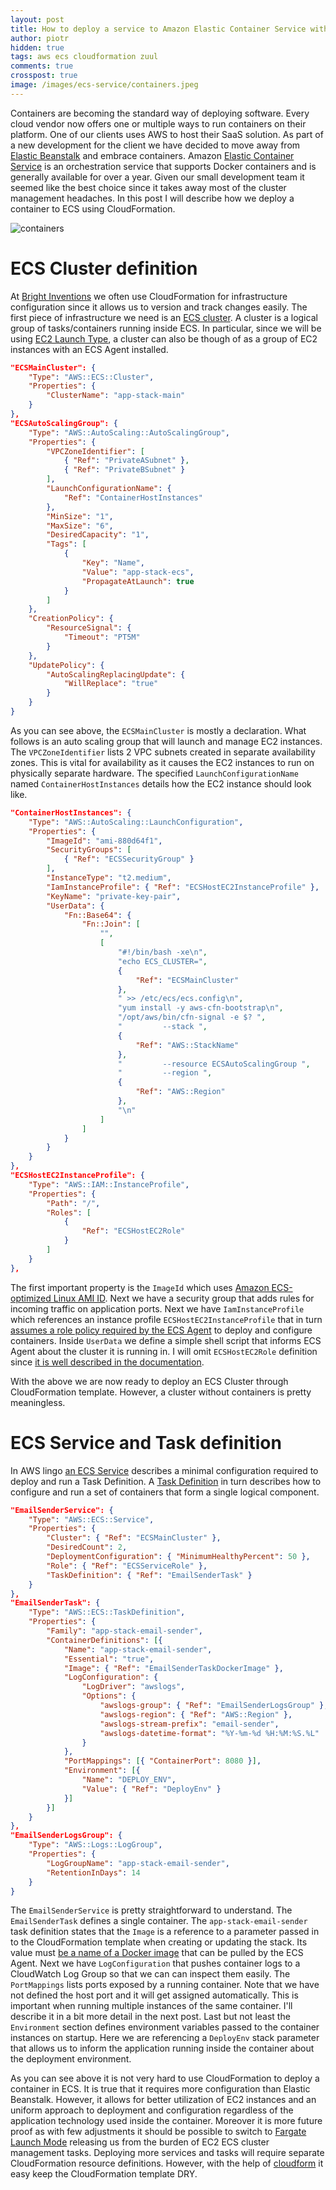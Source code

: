 ```yaml
---
layout: post
title: How to deploy a service to Amazon Elastic Container Service with CloudFormation?
author: piotr
hidden: true
tags: aws ecs cloudformation zuul 
comments: true
crosspost: true
image: /images/ecs-service/containers.jpeg
---
```


Containers are becoming the standard way of deploying software. Every cloud vendor now offers one or multiple ways to run containers on their platform. One of our clients uses AWS to host their SaaS solution. As part of a new development for the client we have decided to move away from [Elastic Beanstalk](https://docs.aws.amazon.com/elasticbeanstalk/latest/dg/Welcome.html) and embrace containers. Amazon [Elastic Container Service](https://aws.amazon.com/ecs/) is an orchestration service that supports Docker containers and is generally available for over a year. Given our small development team it seemed like the best choice since it takes away most of the cluster management headaches. In this post I will describe how we deploy a container to ECS using CloudFormation.

![containers](/images/ecs-service/containers.jpeg)

# ECS Cluster definition

At [Bright Inventions](https://brightinventions.pl/) we often use CloudFormation for infrastructure configuration since it allows us to version and track changes easily. The first piece of infrastructure we need is an [ECS cluster](https://docs.aws.amazon.com/AmazonECS/latest/developerguide/ECS_clusters.html). A cluster is a logical group of tasks/containers running inside ECS. In particular, since we will be using [EC2 Launch Type](https://docs.aws.amazon.com/AmazonECS/latest/developerguide/launch_types.html), a cluster can also be though of as a group of EC2 instances with an ECS Agent installed.


```json
"ECSMainCluster": {
    "Type": "AWS::ECS::Cluster",
    "Properties": {
        "ClusterName": "app-stack-main"
    }
},
"ECSAutoScalingGroup": {
    "Type": "AWS::AutoScaling::AutoScalingGroup",
    "Properties": {
        "VPCZoneIdentifier": [
            { "Ref": "PrivateASubnet" },
            { "Ref": "PrivateBSubnet" }
        ],
        "LaunchConfigurationName": {
            "Ref": "ContainerHostInstances"
        },
        "MinSize": "1",
        "MaxSize": "6",
        "DesiredCapacity": "1",
        "Tags": [
            {
                "Key": "Name",
                "Value": "app-stack-ecs",
                "PropagateAtLaunch": true
            }
        ]
    },
    "CreationPolicy": {
        "ResourceSignal": {
            "Timeout": "PT5M"
        }
    },
    "UpdatePolicy": {
        "AutoScalingReplacingUpdate": {
            "WillReplace": "true"
        }
    }
}
```

As you can see above, the `ECSMainCluster` is mostly a declaration. What follows is an auto scaling group that will launch and manage EC2 instances. The `VPCZoneIdentifier` lists 2 VPC subnets created in separate availability zones. This is vital for availability as it causes the EC2 instances to run on physically separate hardware. The specified `LaunchConfigurationName` named `ContainerHostInstances` details how the EC2 instance should look like.

```json
"ContainerHostInstances": {
    "Type": "AWS::AutoScaling::LaunchConfiguration",
    "Properties": {
        "ImageId": "ami-880d64f1",
        "SecurityGroups": [
            { "Ref": "ECSSecurityGroup" }
        ],
        "InstanceType": "t2.medium",
        "IamInstanceProfile": { "Ref": "ECSHostEC2InstanceProfile" },
        "KeyName": "private-key-pair",
        "UserData": {
            "Fn::Base64": {
                "Fn::Join": [
                    "",
                    [
                        "#!/bin/bash -xe\n",
                        "echo ECS_CLUSTER=",
                        {
                            "Ref": "ECSMainCluster"
                        },
                        " >> /etc/ecs/ecs.config\n",
                        "yum install -y aws-cfn-bootstrap\n",
                        "/opt/aws/bin/cfn-signal -e $? ",
                        "         --stack ",
                        {
                            "Ref": "AWS::StackName"
                        },
                        "         --resource ECSAutoScalingGroup ",
                        "         --region ",
                        {
                            "Ref": "AWS::Region"
                        },
                        "\n"
                    ]
                ]
            }
        }
    }
},
"ECSHostEC2InstanceProfile": {
    "Type": "AWS::IAM::InstanceProfile",
    "Properties": {
        "Path": "/",
        "Roles": [
            {
                "Ref": "ECSHostEC2Role"
            }
        ]
    }
},
```

The first important property is the `ImageId` which uses [Amazon ECS-optimized Linux AMI ID](https://docs.aws.amazon.com/AmazonECS/latest/developerguide/ecs-optimized_AMI.html). Next we have a security group that adds rules for incoming traffic on application ports. Next we have `IamInstanceProfile` which references an instance profile `ECSHostEC2InstanceProfile` that in turn [assumes a role policy required by the ECS Agent](https://docs.aws.amazon.com/AmazonECS/latest/developerguide/instance_IAM_role.html) to deploy and configure containers.
Inside `UserData` we define a simple shell script that informs ECS Agent about the cluster it is running in. I will omit `ECSHostEC2Role` definition since [it is well described in the documentation](https://docs.aws.amazon.com/AmazonECS/latest/developerguide/instance_IAM_role.html).

With the above we are now ready to deploy an ECS Cluster through CloudFormation template. However, a cluster without containers is pretty meaningless. 

# ECS Service and Task definition

In AWS lingo [an ECS Service](https://docs.aws.amazon.com/AmazonECS/latest/developerguide/ecs_services.html) describes a minimal configuration required to deploy and run a Task Definition. A [Task Definition](https://docs.aws.amazon.com/AmazonECS/latest/developerguide/task_definitions.html) in turn describes how to configure and run a set of containers that form a single logical component.

```json
"EmailSenderService": {
    "Type": "AWS::ECS::Service",
    "Properties": {
        "Cluster": { "Ref": "ECSMainCluster" },
        "DesiredCount": 2,
        "DeploymentConfiguration": { "MinimumHealthyPercent": 50 },
        "Role": { "Ref": "ECSServiceRole" },
        "TaskDefinition": { "Ref": "EmailSenderTask" }
    }
},
"EmailSenderTask": {
    "Type": "AWS::ECS::TaskDefinition",
    "Properties": {
        "Family": "app-stack-email-sender",
        "ContainerDefinitions": [{
            "Name": "app-stack-email-sender",
            "Essential": "true",
            "Image": { "Ref": "EmailSenderTaskDockerImage" },
            "LogConfiguration": {
                "LogDriver": "awslogs",
                "Options": {
                    "awslogs-group": { "Ref": "EmailSenderLogsGroup" },
                    "awslogs-region": { "Ref": "AWS::Region" },
                    "awslogs-stream-prefix": "email-sender",
                    "awslogs-datetime-format": "%Y-%m-%d %H:%M:%S.%L"
                }
            },
            "PortMappings": [{ "ContainerPort": 8080 }],
            "Environment": [{
                "Name": "DEPLOY_ENV",
                "Value": { "Ref": "DeployEnv" }
            }]
        }]
    }
},
"EmailSenderLogsGroup": {
    "Type": "AWS::Logs::LogGroup",
    "Properties": {
        "LogGroupName": "app-stack-email-sender",
        "RetentionInDays": 14
    }
}
```

The `EmailSenderService` is pretty straightforward to understand. The `EmailSenderTask` defines a single container. The `app-stack-email-sender` task definition states that the `Image` is a reference to a parameter passed in to the CloudFormation template when creating or updating the stack. Its value must [be a name of a Docker image](https://docs.docker.com/engine/reference/commandline/pull/#pull-from-a-different-registry) that can be pulled by the ECS Agent. Next we have `LogConfiguration` that pushes container logs to a CloudWatch Log Group so that we can can inspect them easily. The `PortMappings` lists ports exposed by a running container. Note that we have not defined the host port and it will get assigned automatically. This is important when running multiple instances of the same container. I'll describe it in a bit more detail in the next post. Last but not least the `Environment` section defines environment variables passed to the container instances on startup. Here we are referencing a `DeployEnv` stack parameter that allows us to inform the application running inside the container about the deployment environment.

As you can see above it is not very hard to use CloudFormation to deploy a container in ECS. It is true that it requires more configuration than Elastic Beanstalk. However, it allows for better utilization of EC2 instances and an uniform approach to deployment and configuration regardless of the application technology used inside the container. Moreover it is more future proof as with few adjustments it should be possible to switch to [Fargate Launch Mode](https://docs.aws.amazon.com/AmazonECS/latest/developerguide/launch_types.html) releasing us from the burden of EC2 ECS cluster management tasks. Deploying more services and tasks will require separate CloudFormation resource definitions. However, with the help of [cloudform](https://brightinventions.pl/blog/introducing-cloudform-tame-aws-cloudformation-templates/) it easy keep the  CloudFormation template DRY.

